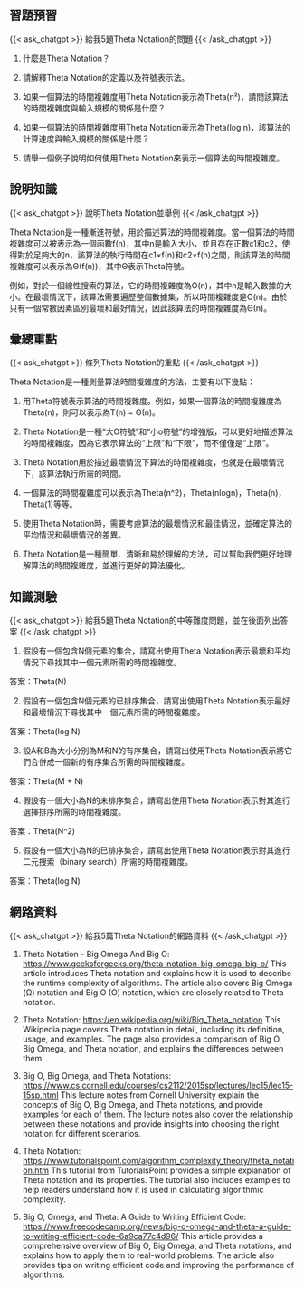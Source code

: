 ## 習題預習
{{< ask_chatgpt >}}
給我5題Theta Notation的問題
{{< /ask_chatgpt >}}



1. 什麼是Theta Notation？

2. 請解釋Theta Notation的定義以及符號表示法。

3. 如果一個算法的時間複雜度用Theta Notation表示為Theta(n²)，請問該算法的時間複雜度與輸入規模的關係是什麼？

4. 如果一個算法的時間複雜度用Theta Notation表示為Theta(log n)，該算法的計算速度與輸入規模的關係是什麼？

5. 請舉一個例子說明如何使用Theta Notation來表示一個算法的時間複雜度。   

## 說明知識
{{< ask_chatgpt >}}
說明Theta Notation並舉例
{{< /ask_chatgpt >}}



Theta Notation是一種漸進符號，用於描述算法的時間複雜度。當一個算法的時間複雜度可以被表示為一個函數f(n)，其中n是輸入大小，並且存在正數c1和c2，使得對於足夠大的n，該算法的執行時間在c1×f(n)和c2×f(n)之間，則該算法的時間複雜度可以表示為Θ(f(n))，其中Θ表示Theta符號。

例如，對於一個線性搜索的算法，它的時間複雜度為O(n)，其中n是輸入數據的大小。在最壞情況下，該算法需要遍歷整個數據集，所以時間複雜度是O(n)。由於只有一個常數因素區別最壞和最好情況，因此該算法的時間複雜度為Θ(n)。   

## 彙總重點
{{< ask_chatgpt >}}
條列Theta Notation的重點
{{< /ask_chatgpt >}}



Theta Notation是一種測量算法時間複雜度的方法，主要有以下幾點：

1. 用Theta符號表示算法的時間複雜度。例如，如果一個算法的時間複雜度為Theta(n)，則可以表示為T(n) = Θ(n)。

2. Theta Notation是一種“大O符號”和“小o符號”的增強版，可以更好地描述算法的時間複雜度，因為它表示算法的“上限”和“下限”，而不僅僅是“上限”。

3. Theta Notation用於描述最壞情況下算法的時間複雜度，也就是在最壞情況下，該算法執行所需的時間。

4. 一個算法的時間複雜度可以表示為Theta(n^2)，Theta(nlogn)，Theta(n)，Theta(1)等等。

5. 使用Theta Notation時，需要考慮算法的最壞情況和最佳情況，並確定算法的平均情況和最壞情況的差異。

6. Theta Notation是一種簡單、清晰和易於理解的方法，可以幫助我們更好地理解算法的時間複雜度，並進行更好的算法優化。   

## 知識測驗
{{< ask_chatgpt >}}
給我5題Theta Notation的中等難度問題，並在後面列出答案
{{< /ask_chatgpt >}}








1) 假設有一個包含N個元素的集合，請寫出使用Theta Notation表示最壞和平均情況下尋找其中一個元素所需的時間複雜度。

答案：Theta(N)

2) 假設有一個包含N個元素的已排序集合，請寫出使用Theta Notation表示最好和最壞情況下尋找其中一個元素所需的時間複雜度。

答案：Theta(log N)

3) 設A和B為大小分別為M和N的有序集合，請寫出使用Theta Notation表示將它們合併成一個新的有序集合所需的時間複雜度。

答案：Theta(M + N)

4) 假設有一個大小為N的未排序集合，請寫出使用Theta Notation表示對其進行選擇排序所需的時間複雜度。

答案：Theta(N^2)

5) 假設有一個大小為N的已排序集合，請寫出使用Theta Notation表示對其進行二元搜索（binary search）所需的時間複雜度。

答案：Theta(log N)   

## 網路資料
{{< ask_chatgpt >}}
給我5篇Theta Notation的網路資料
{{< /ask_chatgpt >}}



1. Theta Notation - Big Omega And Big O: https://www.geeksforgeeks.org/theta-notation-big-omega-big-o/
This article introduces Theta notation and explains how it is used to describe the runtime complexity of algorithms. The article also covers Big Omega (Ω) notation and Big O (O) notation, which are closely related to Theta notation.

2. Theta Notation: https://en.wikipedia.org/wiki/Big_Theta_notation
This Wikipedia page covers Theta notation in detail, including its definition, usage, and examples. The page also provides a comparison of Big O, Big Omega, and Theta notation, and explains the differences between them.

3. Big O, Big Omega, and Theta Notations: https://www.cs.cornell.edu/courses/cs2112/2015sp/lectures/lec15/lec15-15sp.html
This lecture notes from Cornell University explain the concepts of Big O, Big Omega, and Theta notations, and provide examples for each of them. The lecture notes also cover the relationship between these notations and provide insights into choosing the right notation for different scenarios.

4. Theta Notation: https://www.tutorialspoint.com/algorithm_complexity_theory/theta_notation.htm
This tutorial from TutorialsPoint provides a simple explanation of Theta notation and its properties. The tutorial also includes examples to help readers understand how it is used in calculating algorithmic complexity.

5. Big O, Omega, and Theta: A Guide to Writing Efficient Code: https://www.freecodecamp.org/news/big-o-omega-and-theta-a-guide-to-writing-efficient-code-6a9ca77c4d96/
This article provides a comprehensive overview of Big O, Big Omega, and Theta notations, and explains how to apply them to real-world problems. The article also provides tips on writing efficient code and improving the performance of algorithms.   


